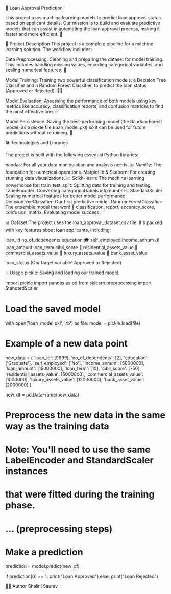 🚀 Loan Approval Prediction

This project uses machine learning models to predict loan approval status based on applicant details. Our mission is to build and evaluate predictive models that can assist in automating the loan approval process, making it faster and more efficient. 🤖

📝 Project Description
This project is a complete pipeline for a machine learning solution. The workflow includes:

Data Preprocessing: Cleaning and preparing the dataset for model training. This includes handling missing values, encoding categorical variables, and scaling numerical features. 🧹

Model Training: Training two powerful classification models: a Decision Tree Classifier and a Random Forest Classifier, to predict the loan status (Approved or Rejected). 🌲🌳

Model Evaluation: Assessing the performance of both models using key metrics like accuracy, classification reports, and confusion matrices to find the most effective one. ✅

Model Persistence: Saving the best-performing model (the Random Forest model) as a pickle file (loan_model.pkl) so it can be used for future predictions without retraining. 💾

🛠️ Technologies and Libraries

The project is built with the following essential Python libraries:

pandas: For all your data manipulation and analysis needs. 📊
NumPy: The foundation for numerical operations.
Matplotlib & Seaborn: For creating stunning data visualizations. 📈
Scikit-learn: The machine learning powerhouse for:
train_test_split: Splitting data for training and testing.
LabelEncoder: Converting categorical labels into numbers.
StandardScaler: Scaling numerical features for better model performance.
DecisionTreeClassifier: Our first predictive model.
RandomForestClassifier: The ensemble model that won! 🎉
classification_report, accuracy_score, confusion_matrix: Evaluating model success.

📊 Dataset
The project uses the loan_approval_dataset.csv file. It's packed with key features about loan applicants, including:

loan_id
no_of_dependents
education 🎓
self_employed
income_annum 💰
loan_amount
loan_term
cibil_score 💯
residential_assets_value 🏡
commercial_assets_value 🏢
luxury_assets_value 💎
bank_asset_value

loan_status (Our target variable! Approved or Rejected)

💡 Usage
pickle: Saving and loading our trained model.

import pickle
import pandas as pd
from sklearn.preprocessing import StandardScaler

# Load the saved model
with open('loan_model.pkl', 'rb') as file:
    model = pickle.load(file)

# Example of a new data point
new_data = {
    'loan_id': [9999],
    'no_of_dependents': [2],
    'education': ['Graduate'],
    'self_employed': ['No'],
    'income_annum': [5000000],
    'loan_amount': [15000000],
    'loan_term': [10],
    'cibil_score': [750],
    'residential_assets_value': [5000000],
    'commercial_assets_value': [1000000],
    'luxury_assets_value': [12000000],
    'bank_asset_value': [2000000]
}

new_df = pd.DataFrame(new_data)

# Preprocess the new data in the same way as the training data
# Note: You'll need to use the same LabelEncoder and StandardScaler instances
# that were fitted during the training phase.
# ... (preprocessing steps)

# Make a prediction
prediction = model.predict(new_df)

if prediction[0] == 1:
    print("Loan Approved")
else:
    print("Loan Rejected")

👩‍💻 Author
  Shalini Saurav


